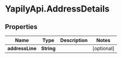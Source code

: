 # YapilyApi.AddressDetails

## Properties
Name | Type | Description | Notes
------------ | ------------- | ------------- | -------------
**addressLine** | **String** |  | [optional] 


